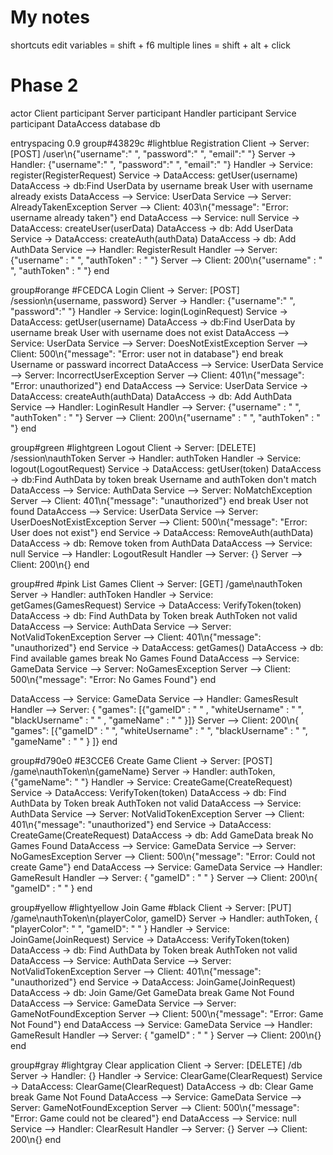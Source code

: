 # My notes

shortcuts
    edit variables = shift + f6
    multiple lines = shift + alt + click

# Phase 2
actor Client
participant Server
participant Handler
participant Service
participant DataAccess
database db

entryspacing 0.9
group#43829c #lightblue Registration
Client -> Server: [POST] /user\n{"username":" ", "password":" ", "email":" "}
Server -> Handler: {"username":" ", "password":" ", "email":" "}
Handler -> Service: register(RegisterRequest)
Service -> DataAccess: getUser(username)
DataAccess -> db:Find UserData by username
break User with username already exists
DataAccess --> Service: UserData
Service --> Server: AlreadyTakenException
Server --> Client: 403\n{"message": "Error: username already taken"}
end
DataAccess --> Service: null
Service -> DataAccess: createUser(userData)
DataAccess -> db: Add UserData
Service -> DataAccess: createAuth(authData)
DataAccess -> db: Add AuthData
Service --> Handler: RegisterResult
Handler --> Server: {"username" : " ", "authToken" : " "}
Server --> Client: 200\n{"username" : " ", "authToken" : " "}
end

group#orange #FCEDCA Login
Client -> Server: [POST] /session\n{username, password}
Server -> Handler: {"username":" ", "password":" "}
Handler -> Service: login(LoginRequest)
Service -> DataAccess: getUser(username)
DataAccess -> db:Find UserData by username
break User with username does not exist
DataAccess --> Service: UserData
Service --> Server: DoesNotExistException
Server --> Client: 500\n{"message": "Error: user not in database"}
end
break Username or passward incorrect
DataAccess --> Service: UserData
Service --> Server: IncorrectUserException
Server --> Client: 401\n{"message": "Error: unauthorized"}
end
DataAccess --> Service: UserData
Service -> DataAccess: createAuth(authData)
DataAccess -> db: Add AuthData
Service --> Handler: LoginResult
Handler --> Server: {"username" : " ", "authToken" : " "}
Server --> Client: 200\n{"username" : " ", "authToken" : " "}
end

group#green #lightgreen Logout
Client -> Server: [DELETE] /session\nauthToken
Server -> Handler: authToken
Handler -> Service: logout(LogoutRequest)
Service -> DataAccess: getUser(token)
DataAccess -> db:Find AuthData by token
break Username and authToken don't match
DataAccess --> Service: AuthData
Service --> Server: NoMatchException
Server --> Client: 401\n{"message": "unauthorized"}
end
break User not found
DataAccess --> Service: UserData
Service --> Server: UserDoesNotExistException
Server --> Client: 500\n{"message": "Error: User does not exist"}
end
Service -> DataAccess: RemoveAuth(authData)
DataAccess -> db: Remove token from AuthData
DataAccess --> Service: null
Service --> Handler: LogoutResult
Handler --> Server: {}
Server --> Client: 200\n{}
end

group#red #pink List Games
Client -> Server: [GET] /game\nauthToken
Server -> Handler: authToken
Handler -> Service: getGames(GamesRequest)
Service -> DataAccess: VerifyToken(token)
DataAccess -> db: Find AuthData by Token
break AuthToken not valid
DataAccess --> Service: AuthData
Service --> Server: NotValidTokenException
Server --> Client: 401\n{"message": "unauthorized"}
end
Service -> DataAccess: getGames()
DataAccess -> db: Find available games
break No Games Found
DataAccess --> Service: GameData
Service --> Server: NoGamesException
Server --> Client: 500\n{"message": "Error: No Games Found"}
end

DataAccess --> Service: GameData
Service --> Handler: GamesResult
Handler --> Server: { "games": [{"gameID" : " " ,  "whiteUsername" : " ", "blackUsername" : " " , "gameName" : " " }]}
Server --> Client: 200\n{ "games": [{"gameID" : " ", "whiteUsername" : " ", "blackUsername" : " ", "gameName" : " " } ]}
end

group#d790e0 #E3CCE6 Create Game
Client -> Server: [POST] /game\nauthToken\n{gameName}
Server -> Handler: authToken, {"gameName": " "}
Handler -> Service: CreateGame(CreateRequest)
Service -> DataAccess: VerifyToken(token)
DataAccess -> db: Find AuthData by Token
break AuthToken not valid
DataAccess --> Service: AuthData
Service --> Server: NotValidTokenException
Server --> Client: 401\n{"message": "unauthorized"}
end
Service -> DataAccess: CreateGame(CreateRequest)
DataAccess -> db: Add GameData
break No Games Found
DataAccess --> Service: GameData
Service --> Server: NoGamesException
Server --> Client: 500\n{"message": "Error: Could not create Game"}
end
DataAccess --> Service: GameData
Service --> Handler: GameResult
Handler --> Server: { "gameID" : " " }
Server --> Client: 200\n{ "gameID" : " " }
end

group#yellow #lightyellow Join Game #black
Client -> Server: [PUT] /game\nauthToken\n{playerColor, gameID}
Server -> Handler: authToken, { "playerColor": " ", "gameID": " " }
Handler -> Service: JoinGame(JoinRequest)
Service -> DataAccess: VerifyToken(token)
DataAccess -> db: Find AuthData by Token
break AuthToken not valid
DataAccess --> Service: AuthData
Service --> Server: NotValidTokenException
Server --> Client: 401\n{"message": "unauthorized"}
end
Service -> DataAccess: JoinGame(JoinRequest)
DataAccess -> db: Join Game/Get GameData
break Game Not Found
DataAccess --> Service: GameData
Service --> Server: GameNotFoundException
Server --> Client: 500\n{"message": "Error: Game Not Found"}
end
DataAccess --> Service: GameData
Service --> Handler: GameResult
Handler --> Server: { "gameID" : " " }
Server --> Client: 200\n{}
end

group#gray #lightgray Clear application
Client -> Server: [DELETE] /db
Server -> Handler: {}
Handler -> Service: ClearGame(ClearRequest)
Service -> DataAccess: ClearGame(ClearRequest)
DataAccess -> db: Clear Game
break Game Not Found
DataAccess --> Service: GameData
Service --> Server: GameNotFoundException
Server --> Client: 500\n{"message": "Error: Game could not be cleared"}
end
DataAccess --> Service: null
Service --> Handler: ClearResult
Handler --> Server: {}
Server --> Client: 200\n{}
end







